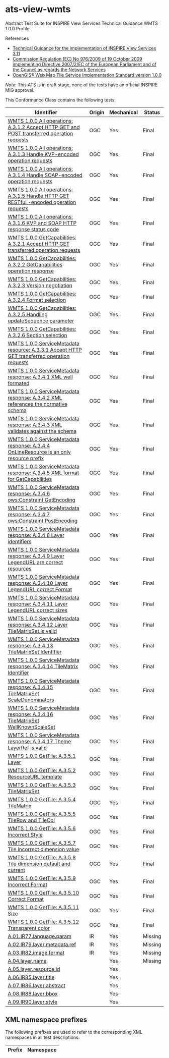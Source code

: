 ats-view-wmts
=============

Abstract Test Suite for INSPIRE View Services Technical Guidance WMTS 1.0.0 Profile

References
* [Technical Guidance for the implementation of INSPIRE View Services 3.11](http://inspire.jrc.ec.europa.eu/documents/Network_Services/TechnicalGuidance_ViewServices_v3.11.pdf)
* [Commission Regulation (EC) No 976/2009 of 19 October 2009 implementing Directive 2007/2/EC of the European Parliament and of the Council as regards the Network Services](http://eur-lex.europa.eu/legal-content/EN/TXT/PDF/?uri=CELEX:32009R0976&from=EN)
* [OpenGIS® Web Map Tile Service Implementation Standard version 1.0.0](http://portal.opengeospatial.org/files/?artifact_id=35326)

*Note*: This ATS is in draft stage, none of the tests have an official INSPIRE MIG approval.

This Conformance Class contains the following tests:

| Identifier                                                                                | Origin | Mechanical | Status   |
| ----------------------------------------------------------------------------------------- | ------ | ---------- | -------- |
| [WMTS 1.0.0 All operations: A.3.1.2  Accept HTTP GET and POST transferred operation requests](OGC_07-057r7_A.3.1.2.md) 	      | OGC     | Yes        | Final    |
| [WMTS 1.0.0 All operations: A.3.1.3  Handle KVP-encoded operation requests](OGC_07-057r7_A.3.1.3.md) | OGC     | Yes        | Final    |
| [WMTS 1.0.0 All operations: A.3.1.4  Handle SOAP-encoded operation requests](OGC_07-057r7_A.3.1.4.md) 	        | OGC     | Yes        | Final    |
| [WMTS 1.0.0 All operations: A.3.1.5  Handle HTTP GET RESTful -encoded operation requests](OGC_07-057r7_A.3.1.5.md) 	                    | OGC     | Yes        | Final    |
| [WMTS 1.0.0 All operations: A.3.1.6  KVP and SOAP HTTP response status code](OGC_07-057r7_A.3.1.6.md) 	                    | OGC     | Yes        | Final    |
| [WMTS 1.0.0 GetCapabilities: A.3.2.1  Accept HTTP GET transferred operation requests](OGC_07-057r7_A.3.2.1.md) 	                    | OGC     | Yes        | Final    |
| [WMTS 1.0.0 GetCapabilities: A.3.2.2  GetCapabilities operation response](OGC_07-057r7_A.3.2.2.md) 	                    | OGC     | Yes        | Final    |
| [WMTS 1.0.0 GetCapabilities: A.3.2.3  Version negotiation](OGC_07-057r7_A.3.2.3.md) 	                    | OGC     | Yes        | Final    |
| [WMTS 1.0.0 GetCapabilities: A.3.2.4  Format selection](OGC_07-057r7_A.3.2.4.md) 	                    | OGC     | Yes        | Final    |
| [WMTS 1.0.0 GetCapabilities: A.3.2.5  Handling updateSequence parameter](OGC_07-057r7_A.3.2.5.md) 	                    | OGC     | Yes        | Final    |
| [WMTS 1.0.0 GetCapabilities: A.3.2.6  Section selection](OGC_07-057r7_A.3.2.6.md) 	                    | OGC     | Yes        | Final    |
| [WMTS 1.0.0 ServiceMetadata resource: A.3.3.1 Accept HTTP GET transferred operation requests](OGC_07-057r7_A.3.3.1.md)	                    | OGC     | Yes        | Final    |
| [WMTS 1.0.0 ServiceMetadata response: A.3.4.1 XML well formated](OGC_07-057r7_A.3.4.1.md)      | OGC     | Yes        | Final    |
| [WMTS 1.0.0 ServiceMetadata response: A.3.4.2 XML references the normative schema](OGC_07-057r7_A.3.4.2.md)      | OGC     | Yes        | Final    |
| [WMTS 1.0.0 ServiceMetadata response: A.3.4.3 XML validates against the schema](OGC_07-057r7_A.3.4.3.md)      | OGC     | Yes        | Final    |
| [WMTS 1.0.0 ServiceMetadata response: A.3.4.4 OnLineResource is an only resource prefix](OGC_07-057r7_A.3.4.4.md)      | OGC     | Yes        | Final    |
| [WMTS 1.0.0 ServiceMetadata response: A.3.4.5 XML format for GetCapabilities](OGC_07-057r7_A.3.4.5.md)      | OGC     | Yes        | Final    |
| [WMTS 1.0.0 ServiceMetadata response: A.3.4.6 ows:Constraint GetEncoding](OGC_07-057r7_A.3.4.6.md)      | OGC     | Yes        | Final    |
| [WMTS 1.0.0 ServiceMetadata response: A.3.4.7 ows:Constraint PostEncoding](OGC_07-057r7_A.3.4.7.md)      | OGC     | Yes        | Final    |
| [WMTS 1.0.0 ServiceMetadata response: A.3.4.8 Layer identifiers](OGC_07-057r7_A.3.4.8.md)      | OGC     | Yes        | Final    |
| [WMTS 1.0.0 ServiceMetadata response: A.3.4.9 Layer LegendURL are correct resources](OGC_07-057r7_A.3.4.9.md)      | OGC     | Yes        | Final    |
| [WMTS 1.0.0 ServiceMetadata response: A.3.4.10 Layer LegendURL correct Format](OGC_07-057r7_A.3.4.10.md)      | OGC     | Yes        | Final    |
| [WMTS 1.0.0 ServiceMetadata response: A.3.4.11 Layer LegendURL correct sizes](OGC_07-057r7_A.3.4.11.md)      | OGC     | Yes        | Final    |
| [WMTS 1.0.0 ServiceMetadata response: A.3.4.12 Layer TileMatrixSet is valid](OGC_07-057r7_A.3.4.12.md)      | OGC     | Yes        | Final    |
| [WMTS 1.0.0 ServiceMetadata response: A.3.4.13 TileMatrixSet Identifier](OGC_07-057r7_A.3.4.13.md)      | OGC     | Yes        | Final    |
| [WMTS 1.0.0 ServiceMetadata response: A.3.4.14 TileMatrix Identifier](OGC_07-057r7_A.3.4.14.md)      | OGC     | Yes        | Final    |
| [WMTS 1.0.0 ServiceMetadata response: A.3.4.15 TileMatrixSet ScaleDenominators](OGC_07-057r7_A.3.4.15.md)      | OGC     | Yes        | Final    |
| [WMTS 1.0.0 ServiceMetadata response: A.3.4.16 TileMatrixSet WellKnownScaleSet](OGC_07-057r7_A.3.4.16.md)      | OGC     | Yes        | Final    |
| [WMTS 1.0.0 ServiceMetadata response: A.3.4.17 Theme LayerRef is valid](OGC_07-057r7_A.3.4.17.md)      | OGC     | Yes        | Final    |
| [WMTS 1.0.0 GetTile: A.3.5.1 Layer](OGC_07-057r7_A.3.5.1.md)      | OGC     | Yes        | Final    |
| [WMTS 1.0.0 GetTile: A.3.5.2 ResourceURL template](OGC_07-057r7_A.3.5.2.md)      | OGC     | Yes        | Final    |
| [WMTS 1.0.0 GetTile: A.3.5.3 TileMatrixSet](OGC_07-057r7_A.3.5.3.md)      | OGC     | Yes        | Final    |
| [WMTS 1.0.0 GetTile: A.3.5.4 TileMatrix](OGC_07-057r7_A.3.5.4.md)      | OGC     | Yes        | Final    |
| [WMTS 1.0.0 GetTile: A.3.5.5 TileRow and TileCol](OGC_07-057r7_A.3.5.5.md)      | OGC     | Yes        | Final    |
| [WMTS 1.0.0 GetTile: A.3.5.6 Incorrect Style](OGC_07-057r7_A.3.5.6.md)      | OGC     | Yes        | Final    |
| [WMTS 1.0.0 GetTile: A.3.5.7 Tile incorrect dimension value](OGC_07-057r7_A.3.5.7.md)      | OGC     | Yes        | Final    |
| [WMTS 1.0.0 GetTile: A.3.5.8 Tile dimension default and current](OGC_07-057r7_A.3.5.8.md)      | OGC     | Yes        | Final    |
| [WMTS 1.0.0 GetTile: A.3.5.9 Incorrect Format](OGC_07-057r7_A.3.5.9.md)      | OGC     | Yes        | Final    |
| [WMTS 1.0.0 GetTile: A.3.5.10 Correct Format](OGC_07-057r7_A.3.5.10.md)      | OGC     | Yes        | Final    |
| [WMTS 1.0.0 GetTile: A.3.5.11 Size](OGC_07-057r7_A.3.5.11.md)      | OGC     | Yes        | Final    |
| [WMTS 1.0.0 GetTile: A.3.5.12 Transparent color](OGC_07-057r7_A.3.5.12.md)      | OGC     | Yes        | Final
| [A.01.IR77.language.param](A.01.IR77.language.param.md) | IR | Yes | Missing
| [A.02.IR79.layer.metadata.ref](A.02.IR79.layer.metadata.ref.md) | IR | Yes | Missing
| [A.03.IR82.image.format](A.03.IR82.image.format.md) | IR | Yes | Missing
| [A.04.layer.name](A.04.layer.name.md) | | Yes | Missing
| [A.05.layer.resource.id](A.05.layer.resource.id.md) | | Yes
| [A.06.IR85.layer.title](A.06.IR85.layer.title.md) | | Yes
| [A.07.IR86.layer.abstract](A.07.IR86.layer.abstract.md) | | Yes
| [A.08.IR88.layer.bbox](A.02.IR88.layer.bbox.md) | | Yes
| [A.09.IR90.layer.style](A.02.IR82.layer.style.md) | | Yes

## XML namespace prefixes <a name="namespaces"></a>

The following prefixes are used to refer to the corresponding XML namespaces in all test descriptions:

Prefix     | Namespace
---------- | -------------------------------------------------
